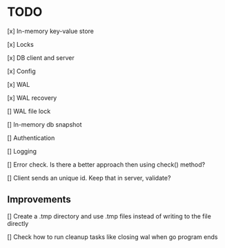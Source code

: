 # TODO

[x] In-memory key-value store

[x] Locks

[x] DB client and server

[x] Config

[x] WAL

[x] WAL recovery


[] WAL file lock

[] In-memory db snapshot

[] Authentication

[] Logging

[] Error check. Is there a better approach then using check() method?

[] Client sends an unique id. Keep that in server, validate?

## Improvements

[] Create a .tmp directory and use .tmp files instead of writing to the file directly

[] Check how to run cleanup tasks like closing wal when go program ends